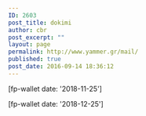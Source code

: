 ```yaml
---
ID: 2603
post_title: dokimi
author: cbr
post_excerpt: ""
layout: page
permalink: http://www.yammer.gr/mail/
published: true
post_date: 2016-09-14 18:36:12
---
```

[fp-wallet date: '2018-11-25']

[fp-wallet date: '2018-12-25']